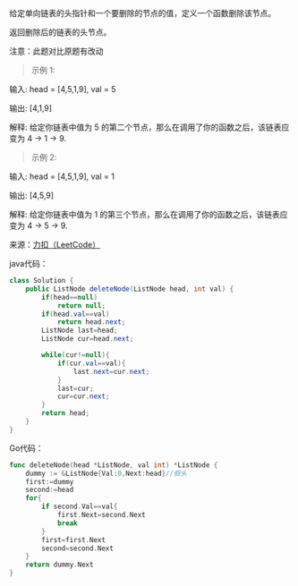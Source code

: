 给定单向链表的头指针和一个要删除的节点的值，定义一个函数删除该节点。

返回删除后的链表的头节点。

注意：此题对比原题有改动

>示例 1:

输入: head = [4,5,1,9], val = 5

输出: [4,1,9]

解释: 给定你链表中值为 5 的第二个节点，那么在调用了你的函数之后，该链表应变为 4 -> 1 -> 9.

>示例 2:

输入: head = [4,5,1,9], val = 1

输出: [4,5,9]

解释: 给定你链表中值为 1 的第三个节点，那么在调用了你的函数之后，该链表应变为 4 -> 5 -> 9.

来源：[力扣（LeetCode）](https://leetcode-cn.com/problems/shan-chu-lian-biao-de-jie-dian-lcof)

java代码：

```java
class Solution {
    public ListNode deleteNode(ListNode head, int val) {
        if(head==null)
            return null;
        if(head.val==val)
            return head.next;
        ListNode last=head;
        ListNode cur=head.next;

        while(cur!=null){
            if(cur.val==val){
                last.next=cur.next;
            }
            last=cur;
            cur=cur.next;
        }
        return head;
    }
}
```

Go代码：
```go
func deleteNode(head *ListNode, val int) *ListNode {
    dummy := &ListNode{Val:0,Next:head}//假头
    first:=dummy
    second:=head
    for{
        if second.Val==val{
            first.Next=second.Next
            break
        }
        first=first.Next
        second=second.Next
    }
    return dummy.Next
}
```
